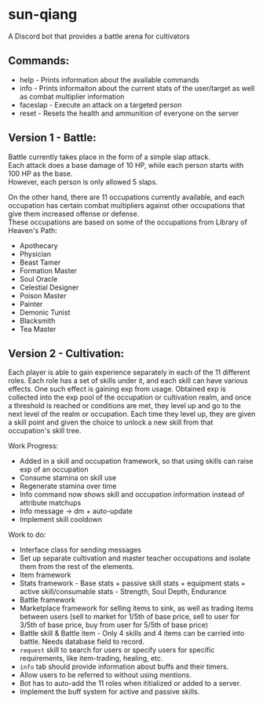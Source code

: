 # sun-qiang
A Discord bot that provides a battle arena for cultivators

## Commands:

* help - Prints information about the available commands
* info - Prints informaiton about the current stats of the user/target as well as combat multiplier information
* faceslap - Execute an attack on a targeted person
* reset - Resets the health and ammunition of everyone on the server

## Version 1 - Battle:
Battle currently takes place in the form of a simple slap attack.  
Each attack does a base damage of 10 HP, while each person starts with 100 HP as the base.  
However, each person is only allowed 5 slaps.   

On the other hand, there are 11 occupations currently available, and each occupation has certain combat multipliers against other occupations that give them increased offense or defense.  
These occupations are based on some of the occupations from Library of Heaven's Path:  

* Apothecary
* Physician
* Beast Tamer
* Formation Master
* Soul Oracle
* Celestial Designer
* Poison Master
* Painter
* Demonic Tunist
* Blacksmith
* Tea Master


## Version 2 - Cultivation:

Each player is able to gain experience separately in each of the 11 different roles. 
Each role has a set of skills under it, and each skill can have various effects. One such effect is gaining exp from usage. Obtained exp is collected into the exp pool of the occupation or cultivation realm, and once a threshold is reached or conditions are met, they level up and go to the next level of the realm or occupation. Each time they level up, they are given a skill point and given the choice to unlock a new skill from that occupation's skill tree.

Work Progress:
+ Added in a skill and occupation framework, so that using skills can raise exp of an occupation
+ Consume stamina on skill use
+ Regenerate stamina over time
+ Info command now shows skill and occupation information instead of attribute matchups
+ Info message -> dm + auto-update
+ Implement skill cooldown

Work to do:
* Interface class for sending messages
* Set up separate cultivation and master teacher occupations and isolate them from the rest of the elements.
* Item framework
* Stats framework - Base stats + passive skill stats + equipment stats + active skill/consumable stats - Strength, Soul Depth, Endurance
* Battle framework
* Marketplace framework for selling items to sink, as well as trading items between users (sell to market for 1/5th of base price, sell to user for 3/5th of base price, buy from user for 5/5th of base price)
* Battle skill & Battle item - Only 4 skills and 4 items can be carried into battle. Needs database field to record.
* `request` skill to search for users or specify users for specific requirements, like item-trading, healing, etc.
* `info` tab should provide information about buffs and their timers.
* Allow users to be referred to without using mentions.
* Bot has to auto-add the 11 roles when ititialized or added to a server.
* Implement the buff system for active and passive skills.